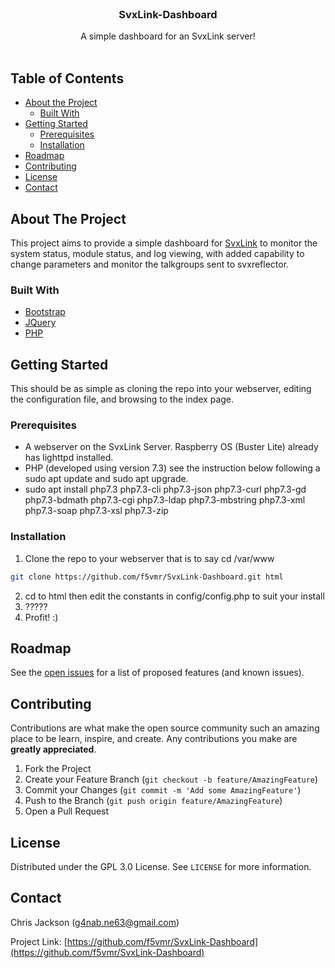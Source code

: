 <br />
<p align="center">

  <h3 align="center">SvxLink-Dashboard</h3>

  <p align="center">
    A simple dashboard for an SvxLink server!
    <br />
    <br />
    
  </p>
</p>

## Table of Contents

* [About the Project](#about-the-project)
  * [Built With](#built-with)
* [Getting Started](#getting-started)
  * [Prerequisites](#prerequisites)
  * [Installation](#installation)
* [Roadmap](#roadmap)
* [Contributing](#contributing)
* [License](#license)
* [Contact](#contact)

## About The Project

This project aims to provide a simple dashboard for [SvxLink](https://www.svxlink.org) to monitor the system status, module status, and log viewing, with added capability to change parameters and monitor the talkgroups sent to svxreflector.

### Built With
* [Bootstrap](https://getbootstrap.com)
* [JQuery](https://jquery.com)
* [PHP](https://www.php.net)

## Getting Started

This should be as simple as cloning the repo into your webserver, editing the configuration file, and browsing to the index page.

### Prerequisites

* A webserver on the SvxLink Server. Raspberry OS (Buster Lite) already has lighttpd installed.
* PHP (developed using version 7.3) see the instruction below following a sudo apt update and sudo apt upgrade.
* sudo apt install php7.3 php7.3-cli php7.3-json php7.3-curl php7.3-gd php7.3-bdmath php7.3-cgi php7.3-ldap php7.3-mbstring php7.3-xml php7.3-soap php7.3-xsl php7.3-zip

### Installation

1. Clone the repo to your webserver that is to say cd /var/www
```sh
git clone https://github.com/f5vmr/SvxLink-Dashboard.git html
```
2. cd to html then edit the constants in config/config.php to suit your install
3. ?????
4. Profit! :)

## Roadmap

See the [open issues](https://github.com/f5vmr/SvxLink-Dashboard/issues) for a list of proposed features (and known issues).

## Contributing

Contributions are what make the open source community such an amazing place to be learn, inspire, and create. Any contributions you make are **greatly appreciated**.

1. Fork the Project
2. Create your Feature Branch (`git checkout -b feature/AmazingFeature`)
3. Commit your Changes (`git commit -m 'Add some AmazingFeature'`)
4. Push to the Branch (`git push origin feature/AmazingFeature`)
5. Open a Pull Request

## License

Distributed under the GPL 3.0 License. See `LICENSE` for more information.

## Contact
Chris Jackson (g4nab.ne63@gmail.com)

Project Link: [https://github.com/f5vmr/SvxLink-Dashboard](https://github.com/f5vmr/SvxLink-Dashboard)
